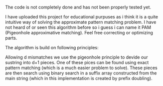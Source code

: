The code is not completely done and has not been properly tested yet.

I have uploaded this project for educational purpuses as i think it is a quite intuitive way of solving the approximate pattern matching problem. I have not heard of or seen this algorithm before so i guess i can name it PAM (Pigeonhole approximative matching). Feel free correcting or optimizing parts. 

The algorithm is build on following principles:

Allowing d mismatches we use the pigeonhole principle to devide our sustring into d+1 pieces. One of these pices can be found using exact pattern matching (which is a much easier problem to solve).
These pieces are then search using binary search in a suffix array constructed from the main string (which in this implementation is created by prefix doubling). 







